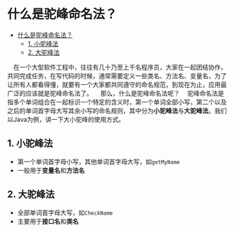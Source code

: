 <a id="markdown-什么是驼峰命名法" name="什么是驼峰命名法"></a>
# 什么是驼峰命名法？
<!-- TOC -->

- [什么是驼峰命名法？](#什么是驼峰命名法)
  - [1. 小驼峰法](#1-小驼峰法)
  - [2. 大驼峰法](#2-大驼峰法)

<!-- /TOC -->

&emsp;在一个大型软件工程中，往往有几十乃至上千名程序员，大家在一起团结协作，共同完成任务，在写代码的时候，通常需要定义一些类名、方法名、变量名，为了让所有人都看得懂，就要有一个大家都共同遵守的命名规范，到现在为止，应用最广泛的应该就是驼峰命名法了。
&emsp;那么，什么是驼峰命名法呢？
&emsp;驼峰命名法是指多个单词组合在一起标识一个特定的含义时，第一个单词全部小写，第二个以及之后的单词首字母大写其余小写的命名规则，其中分为**小驼峰法**与**大驼峰法**。我们以Java为例，讲一下大小驼峰的使用方式。

<a id="markdown-1-小驼峰法" name="1-小驼峰法"></a>
## 1. 小驼峰法
- 第一个单词首字母小写，其他单词首字母大写，如`getMyName`
- 一般用于**变量名**和**方法名**
<a id="markdown-2-大驼峰法" name="2-大驼峰法"></a>
## 2. 大驼峰法
- 全部单词首字母大写，如`CheckName`
- 主要用于**接口名**和**类名**
